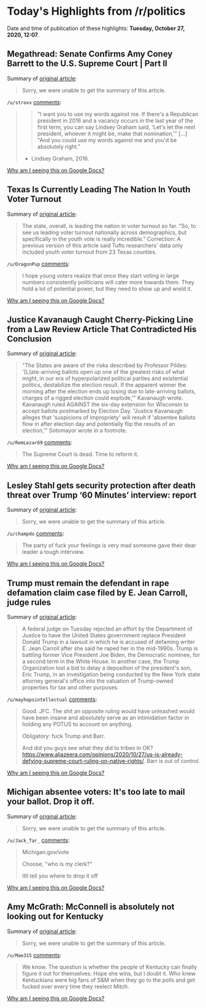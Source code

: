 # Today's Highlights from /r/politics

Date and time of publication of these highlights: **Tuesday, October 27, 2020, 12:07**.

## Megathread: Senate Confirms Amy Coney Barrett to the U.S. Supreme Court | Part II

Summary of [original article](https://www.reddit.com/r/politics/comments/jiu18s/megathread_senate_confirms_amy_coney_barrett_to/):

> Sorry, we were unable to get the summary of this article.

`/u/stroxx` [comments](https://www.reddit.com/r/politics/comments/jiu18s/megathread_senate_confirms_amy_coney_barrett_to/):

> > "I want you to use my words against me. If there's a Republican president in 2016 and a vacancy occurs in the last year of the first term, you can say Lindsey Graham said, 'Let's let the next president, whoever it might be, make that nomination,'" [...] "And you could use my words against me and you'd be absolutely right."
> 
> - Lindsey Graham, 2016.

[Why am I seeing this on Google Docs?](https://docs.google.com/document/d/1Dc6We63vOXIZsc0op-Bt4abqkYjXzOigalQqFxmvvbM/edit?usp=sharing)

## Texas Is Currently Leading The Nation In Youth Voter Turnout

Summary of [original article](https://www.kut.org/post/texas-currently-leading-nation-youth-voter-turnout):

> The state, overall, is leading the nation in voter turnout so far. "So, to see us leading voter turnout nationally across demographics, but specifically in the youth vote is really incredible." Correction: A previous version of this article said Tufts researchers' data only included youth voter turnout from 23 Texas counties.

`/u/DragonPup` [comments](https://www.reddit.com/r/politics/comments/jj2puo/texas_is_currently_leading_the_nation_in_youth/):

> I hope young voters realize that once they start voting in large numbers consistently politicians will cater more towards them. They hold a lot of potential power, but they need to show up and wield it.

[Why am I seeing this on Google Docs?](https://docs.google.com/document/d/1Dc6We63vOXIZsc0op-Bt4abqkYjXzOigalQqFxmvvbM/edit?usp=sharing)

## Justice Kavanaugh Caught Cherry-Picking Line from a Law Review Article That Contradicted His Conclusion

Summary of [original article](https://lawandcrime.com/awkward/justice-kavanaugh-caught-cherry-picking-line-from-a-law-review-article-that-contradicted-his-conclusion/):

> "The States are aware of the risks described by Professor Pildes: '[L]ate-arriving ballots open up one of the greatest risks of what might, in our era of hyperpolarized political parties and existential politics, destabilize the election result. If the apparent winner the morning after the election ends up losing due to late-arriving ballots, charges of a rigged election could explode,'" Kavanaugh wrote. Kavanaugh ruled AGAINST the six-day extension for Wisconsin to accept ballots postmarked by Election Day. "Justice Kavanaugh alleges that 'suspicions of impropriety' will result if 'absentee ballots flow in after election day and potentially flip the results of an election,'" Sotomayor wrote in a footnote.

`/u/RemLezar69` [comments](https://www.reddit.com/r/politics/comments/jj42fi/justice_kavanaugh_caught_cherrypicking_line_from/):

> The Supreme Court is dead. Time to reform it.

[Why am I seeing this on Google Docs?](https://docs.google.com/document/d/1Dc6We63vOXIZsc0op-Bt4abqkYjXzOigalQqFxmvvbM/edit?usp=sharing)

## Lesley Stahl gets security protection after death threat over Trump ‘60 Minutes’ interview: report

Summary of [original article](https://www.nydailynews.com/news/national/ny-lesley-stahl-trump-60-minutes-death-threat-20201027-njzpths36fg4ze2elzhhwygmsi-story.html):

> Sorry, we were unable to get the summary of this article.

`/u/champdo` [comments](https://www.reddit.com/r/politics/comments/jj15xv/lesley_stahl_gets_security_protection_after_death/):

> The party of fuck your feelings is very mad someone gave their dear leader a tough interview.

[Why am I seeing this on Google Docs?](https://docs.google.com/document/d/1Dc6We63vOXIZsc0op-Bt4abqkYjXzOigalQqFxmvvbM/edit?usp=sharing)

## Trump must remain the defendant in rape defamation claim case filed by E. Jean Carroll, judge rules

Summary of [original article](https://www.cnbc.com/2020/10/27/trump-must-remain-defendant-in-e-jean-carroll-rape-defamation-suit.html):

> A federal judge on Tuesday rejected an effort by the Department of Justice to have the United States goverrnment replace President Donald Trump in a lawsuit in which he is accused of defaming writer E. Jean Carroll after she said he raped her in the mid-1990s. Trump is battling former Vice President Joe Biden, the Democratic nominee, for a second term in the White House. In another case, the Trump Organization lost a bid to delay a deposition of the president's son, Eric Trump, in an investigation being conducted by the New York state attorney general's office into the valuation of Trump-owned properties for tax and other purposes.

`/u/mayhapsintellectual` [comments](https://www.reddit.com/r/politics/comments/jj1j7i/trump_must_remain_the_defendant_in_rape/):

> Good.  JFC. The shit an opposite ruling would have unleashed would have been insane and absolutely serve as an intimidation factor in holding any POTUS to account on anything.  
> 
> Obligatory:  fuck Trump and Barr.  
> 
> And did you guys see what they did to tribes in OK?  https://www.aljazeera.com/opinions/2020/10/27/us-is-already-defying-supreme-court-ruling-on-native-rights/. Barr is out of control.

[Why am I seeing this on Google Docs?](https://docs.google.com/document/d/1Dc6We63vOXIZsc0op-Bt4abqkYjXzOigalQqFxmvvbM/edit?usp=sharing)

## Michigan absentee voters: It's too late to mail your ballot. Drop it off.

Summary of [original article](https://www.freep.com/story/news/politics/elections/2020/10/20/absentee-ballot-deadline-michigan-election-2020/5990066002/):

> Sorry, we were unable to get the summary of this article.

`/u/Jack_Tar_` [comments](https://www.reddit.com/r/politics/comments/jj2y9b/michigan_absentee_voters_its_too_late_to_mail/):

> Michigan.gov/vote
> 
> Choose, "who is my clerk?"
> 
> Itll tell you where to drop it off

[Why am I seeing this on Google Docs?](https://docs.google.com/document/d/1Dc6We63vOXIZsc0op-Bt4abqkYjXzOigalQqFxmvvbM/edit?usp=sharing)

## Amy McGrath: McConnell is absolutely not looking out for Kentucky

Summary of [original article](https://www.cnn.com/videos/politics/2020/10/27/amy-mcgrath-mitch-mcconnell-supreme-court-kentucky-newday-vpx.cnn/video/playlists/new-day-highlights/):

> Sorry, we were unable to get the summary of this article.

`/u/Mae315` [comments](https://www.reddit.com/r/politics/comments/jj0z56/amy_mcgrath_mcconnell_is_absolutely_not_looking/):

> We know.  The question is whether the people of Kentucky can finally figure it out for themselves.  Hope she wins, but I doubt it.  Who knew Kentuckians were big fans of S&M when they go to the polls and get fucked over every time they reelect Mitch.

[Why am I seeing this on Google Docs?](https://docs.google.com/document/d/1Dc6We63vOXIZsc0op-Bt4abqkYjXzOigalQqFxmvvbM/edit?usp=sharing)

